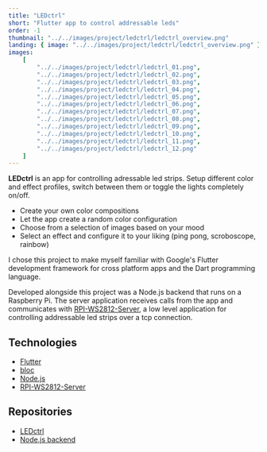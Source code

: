 ```yaml
---
title: "LEDctrl"
short: "Flutter app to control addressable leds"
order: -1
thumbnail: "../../images/project/ledctrl/ledctrl_overview.png"
landing: { image: "../../images/project/ledctrl/ledctrl_overview.png" }
images:
    [
        "../../images/project/ledctrl/ledctrl_01.png",
        "../../images/project/ledctrl/ledctrl_02.png",
        "../../images/project/ledctrl/ledctrl_03.png",
        "../../images/project/ledctrl/ledctrl_04.png",
        "../../images/project/ledctrl/ledctrl_05.png",
        "../../images/project/ledctrl/ledctrl_06.png",
        "../../images/project/ledctrl/ledctrl_07.png",
        "../../images/project/ledctrl/ledctrl_08.png",
        "../../images/project/ledctrl/ledctrl_09.png",
        "../../images/project/ledctrl/ledctrl_10.png",
        "../../images/project/ledctrl/ledctrl_11.png",
        "../../images/project/ledctrl/ledctrl_12.png"
    ]
---
```


**LEDctrl** is an app for controlling adressable led strips. Setup different color and effect profiles, switch between them or toggle the lights completely on/off.

-   Create your own color compositions
-   Let the app create a random color configuration
-   Choose from a selection of images based on your mood
-   Select an effect and configure it to your liking (ping pong, scroboscope, rainbow)

I chose this project to make myself familiar with Google's Flutter development framework for cross platform apps and the Dart programming language.

Developed alongside this project was a Node.js backend that runs on a Raspberry Pi. The server application receives calls from the app and communicates with [RPI-WS2812-Server](https://github.com/tom-2015/rpi-ws2812-server), a low level application for controlling addressable led strips over a tcp connection.

<bs-row>

<bs-col>

## Technologies

-   [Flutter](https://flutter.dev/)
-   [bloc](https://bloclibrary.dev/)
-   [Node.js](https://nodejs.org/)
-   [RPI-WS2812-Server](https://github.com/tom-2015/rpi-ws2812-server)

</bs-col>

<bs-col>

## Repositories

-   [LEDctrl](https://github.com/fischi1/LEDctrl)
-   [Node.js backend](https://github.com/fischi1/LEDctrl-backend)

</bs-col>

</bs-row>
